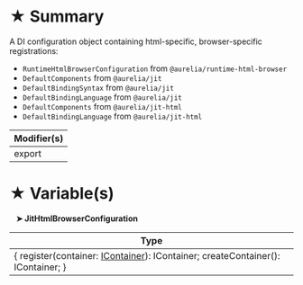 # &#9733; Summary

A DI configuration object containing html-specific, browser-specific registrations:
- `RuntimeHtmlBrowserConfiguration` from `@aurelia/runtime-html-browser`
- `DefaultComponents` from `@aurelia/jit`
- `DefaultBindingSyntax` from `@aurelia/jit`
- `DefaultBindingLanguage` from `@aurelia/jit`
- `DefaultComponents` from `@aurelia/jit-html`
- `DefaultBindingLanguage` from `@aurelia/jit-html`

| Modifier(s)                            |
|----------------------------------------|
| export |

# &#9733; Variable(s)

&nbsp;&nbsp; **&#10148; JitHtmlBrowserConfiguration**

| Type                        |
|-----------------------------|
| { register(container: [IContainer](/kernel/interface/di/icontainer.md)): IContainer; createContainer(): IContainer; } |